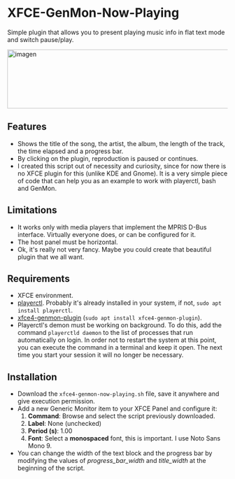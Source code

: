# XFCE-GenMon-Now-Playing
Simple plugin that allows you to present playing music info in flat text mode and switch pause/play.

<img width="1001" height="135" alt="imagen" src="https://github.com/user-attachments/assets/bd92e27f-f47d-418d-82dd-b01d44742b45" />

## Features

- Shows the title of the song, the artist, the album, the length of the track, the time elapsed and a progress bar.
- By clicking on the plugin, reproduction is paused or continues.
- I created this script out of necessity and curiosity, since for now there is no XFCE plugin for this (unlike KDE and Gnome). It is a very simple piece of code that can help you as an example to work with playerctl, bash and GenMon.

## Limitations

- It works only with media players that implement the MPRIS D-Bus interface. Virtually everyone does, or can be configured for it.
- The host panel must be horizontal.
- Ok, it's really not very fancy. Maybe you could create that beautiful plugin that we all want.

## Requirements

- XFCE environment.
- [playerctl](https://github.com/altdesktop/playerctl). Probably it's already installed in your system, if not, `sudo apt install playerctl`.
- [xfce4-genmon-plugin](https://docs.xfce.org/panel-plugins/xfce4-genmon-plugin/start) (`sudo apt install xfce4-genmon-plugin`).
- Playerctl's demon must be working on background. To do this, add the command `playerctld daemon` to the list of processes that run automatically on login. In order not to restart the system at this point, you can execute the command in a terminal and keep it open. The next time you start your session it will no longer be necessary.

## Installation

- Download the `xfce4-genmon-now-playing.sh` file, save it anywhere and give execution permission. 
- Add a new Generic Monitor item to your XFCE Panel and configure it:
    1. **Command**: Browse and select the script previously downloaded.
    2. **Label**: None (unchecked)
    3. **Period (s)**: 1.00
    4. **Font**: Select a **monospaced** font, this is important. I use Noto Sans Mono 9.
- You can change the width of the text block and the progress bar by modifying the values of *progress_bar_width* and *title_width* at the beginning of the script.

